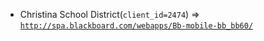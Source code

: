  - Christina School District(`client_id=2474`) => [`http://spa.blackboard.com/webapps/Bb-mobile-bb_bb60/`](http://spa.blackboard.com/webapps/Bb-mobile-bb_bb60/)
